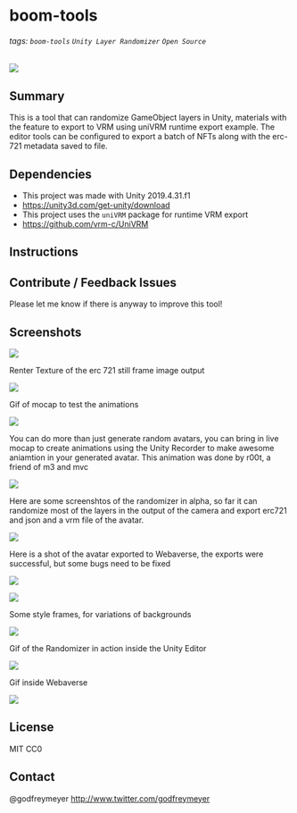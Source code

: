 # boom-tools
###### tags: `boom-tools` `Unity Layer Randomizer` `Open Source`

![](https://i.imgur.com/pYkqt1h.png)

## Summary

This is a tool that can randomize GameObject layers in Unity, materials  with the feature to export to VRM using uniVRM runtime export example. The editor tools can be configured to export a batch of NFTs along with the erc-721 metadata saved to file. 

## Dependencies
- This project was made with Unity 2019.4.31.f1 
- https://unity3d.com/get-unity/download
- This project uses the `uniVRM` package for runtime VRM export
- https://github.com/vrm-c/UniVRM


## Instructions

## Contribute / Feedback Issues
Please let me know if there is anyway to improve this tool! 


## Screenshots

![](https://i.imgur.com/A6SNLTk.png)


Renter Texture of the erc 721 still frame image output

![](https://i.imgur.com/brvbNQ5.jpg)


Gif of mocap to test the animations

![](https://i.imgur.com/uLwjfwx.gif)

You can do more than just generate random avatars, you can bring in live mocap to create animations using the Unity Recorder to make awesome aniamtion in your generated avatar. This animation was done by r00t, a friend of m3 and mvc

![](https://i.imgur.com/PdTNQoF.gif)

Here are some screenshtos of the randomizer in alpha, so far it can randomize most of the layers in the output of the camera and export erc721 and json and a vrm file of the avatar.

![](https://i.imgur.com/OwIoRzh.jpg)

Here is a shot of the avatar exported to Webaverse, the exports were successful, but some bugs need to be fixed

![](https://i.imgur.com/fec4fy7.png)

![](https://i.imgur.com/KZwFdho.jpg)

Some style frames, for variations of backgrounds

![](https://i.imgur.com/hz7bA6E.png)

Gif of the Randomizer in action inside the Unity Editor

![](https://i.imgur.com/qiE6Yby.gif)

Gif inside Webaverse

![](https://i.imgur.com/aDdKPCJ.gif)



## License
MIT CC0 


## Contact
@godfreymeyer http://www.twitter.com/godfreymeyer
